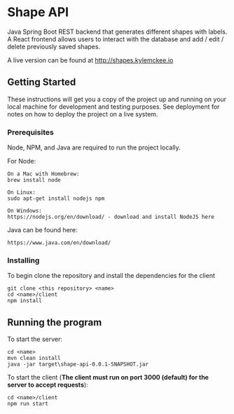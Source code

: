 # Shape API

Java Spring Boot REST backend that generates different shapes with labels. A React frontend allows users to interact with the database and add / edit / delete previously saved shapes.

A live version can be found at http://shapes.kylemckee.io

## Getting Started

These instructions will get you a copy of the project up and running on your local machine for development and testing purposes. See deployment for notes on how to deploy the project on a live system.

### Prerequisites

Node, NPM, and Java are required to run the project locally.


For Node:

```
On a Mac with Homebrew:
brew install node
```

```
On Linux:
sudo apt-get install nodejs npm
```

```
On Windows:
https://nodejs.org/en/download/ - download and install NodeJS here
```

Java can be found here:
```
https://www.java.com/en/download/
```

### Installing

To begin clone the repository and install the dependencies for the client

```
git clone <this repository> <name>
cd <name>/client
npm install
```

## Running the program

To start the server:

```
cd <name>
mvn clean install
java -jar target\shape-api-0.0.1-SNAPSHOT.jar
```

To start the client (**The client must run on port 3000 (default) for the server to accept requests**):

```
cd <name>/client
npm run start
```

